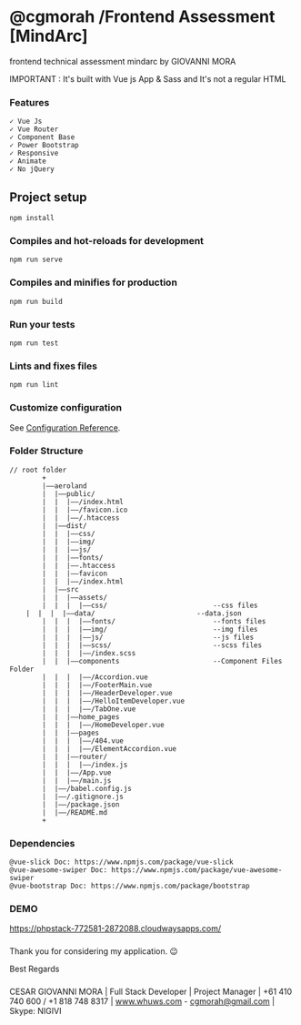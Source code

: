  # @cgmorah  /Frontend Assessment [MindArc]
 frontend technical assessment mindarc by GIOVANNI MORA
 
 IMPORTANT : It's built with Vue js App & Sass and It's not a regular HTML
 
### Features
```
✓ Vue Js
✓ Vue Router
✓ Component Base
✓ Power Bootstrap
✓ Responsive
✓ Animate
✓ No jQuery
```

## Project setup
```
npm install
```

### Compiles and hot-reloads for development
```
npm run serve
```

### Compiles and minifies for production
```
npm run build
```

### Run your tests
```
npm run test
```

### Lints and fixes files
```
npm run lint
```

### Customize configuration
See [Configuration Reference](https://cli.vuejs.org/config/).


### Folder Structure
```
// root folder
        +
        |——aeroland
        |  |——public/
        |  |  |——/index.html
        |  |  |——/favicon.ico
        |  |  |——/.htaccess
        |  |——dist/
        |  |  |——css/
        |  |  |——img/
        |  |  |——js/
        |  |  |——fonts/
        |  |  |——.htaccess
        |  |  |——favicon
        |  |  |——/index.html
        |  |——src
        |  |  |——assets/
        |  |  |  |——css/                          --css files
	|  |  |  |——data/                         --data.json
        |  |  |  |——fonts/                        --fonts files
        |  |  |  |——img/                          --img files
        |  |  |  |——js/                           --js files
        |  |  |  |——scss/                         --scss files
        |  |  |  |——/index.scss
        |  |  |——components                       --Component Files Folder
        |  |  |  |——/Accordion.vue
        |  |  |  |——/FooterMain.vue
        |  |  |  |——/HeaderDeveloper.vue
        |  |  |  |——/HelloItemDeveloper.vue
        |  |  |  |——/TabOne.vue
        |  |  |——home_pages  
        |  |  |  |——/HomeDeveloper.vue
        |  |  |——pages
        |  |  |  |——/404.vue		
        |  |  |  |——/ElementAccordion.vue
        |  |  |——router/
        |  |  |  |——/index.js
        |  |  |——/App.vue
        |  |  |——/main.js
        |  |——/babel.config.js
        |  |——/.gitignore.js                    
        |  |——/package.json
        |  |——/README.md
        +
```
### Dependencies
```
@vue-slick Doc: https://www.npmjs.com/package/vue-slick
@vue-awesome-swiper Doc: https://www.npmjs.com/package/vue-awesome-swiper
@vue-bootstrap Doc: https://www.npmjs.com/package/bootstrap
```
### DEMO
https://phpstack-772581-2872088.cloudwaysapps.com/

###
Thank you for considering my application. 😉

Best Regards

###
CESAR GIOVANNI MORA
| Full  Stack  Developer
| Project Manager
| +61 410 740 600 /  +1 818 748 8317
| www.whuws.com - cgmorah@gmail.com
| Skype: NIGIVI 
